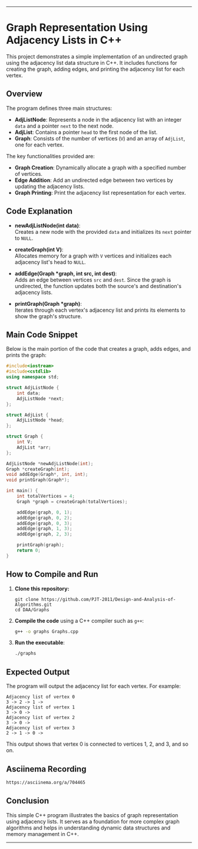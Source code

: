 
---

# Graph Representation Using Adjacency Lists in C++

This project demonstrates a simple implementation of an undirected graph using the adjacency list data structure in C++. It includes functions for creating the graph, adding edges, and printing the adjacency list for each vertex.

## Overview

The program defines three main structures:

- **AdjListNode**: Represents a node in the adjacency list with an integer `data` and a pointer `next` to the next node.
- **AdjList**: Contains a pointer `head` to the first node of the list.
- **Graph**: Consists of the number of vertices (`V`) and an array of `AdjList`, one for each vertex.

The key functionalities provided are:
- **Graph Creation**: Dynamically allocate a graph with a specified number of vertices.
- **Edge Addition**: Add an undirected edge between two vertices by updating the adjacency lists.
- **Graph Printing**: Print the adjacency list representation for each vertex.

## Code Explanation

- **newAdjListNode(int data)**:  
  Creates a new node with the provided `data` and initializes its `next` pointer to `NULL`.

- **createGraph(int V)**:  
  Allocates memory for a graph with `V` vertices and initializes each adjacency list's head to `NULL`.

- **addEdge(Graph *graph, int src, int dest)**:  
  Adds an edge between vertices `src` and `dest`. Since the graph is undirected, the function updates both the source's and destination's adjacency lists.

- **printGraph(Graph *graph)**:  
  Iterates through each vertex's adjacency list and prints its elements to show the graph's structure.

## Main Code Snippet

Below is the main portion of the code that creates a graph, adds edges, and prints the graph:

```cpp
#include<iostream>
#include<cstdlib>
using namespace std;

struct AdjListNode {
    int data;
    AdjListNode *next;
};

struct AdjList {
    AdjListNode *head;  
};

struct Graph {
    int V;
    AdjList *arr;
};

AdjListNode *newAdjListNode(int);
Graph *createGraph(int);
void addEdge(Graph*, int, int);
void printGraph(Graph*);

int main() {
    int totalVertices = 4;
    Graph *graph = createGraph(totalVertices);

    addEdge(graph, 0, 1);
    addEdge(graph, 0, 2);
    addEdge(graph, 0, 3);
    addEdge(graph, 1, 3);
    addEdge(graph, 2, 3);

    printGraph(graph);
    return 0;
}
```

## How to Compile and Run

1. **Clone this repository:**
   ```
   git clone https://github.com/PJT-2011/Design-and-Analysis-of-Algorithms.git
   cd DAA/Graphs
   ```

2. **Compile the code** using a C++ compiler such as `g++`:
   ```bash
   g++ -o graphs Graphs.cpp
   ```
3. **Run the executable**:
   ```bash
   ./graphs
   ```

## Expected Output

The program will output the adjacency list for each vertex. For example:

```
Adjacency list of vertex 0
3 -> 2 -> 1 -> 
Adjacency list of vertex 1
3 -> 0 -> 
Adjacency list of vertex 2
3 -> 0 -> 
Adjacency list of vertex 3
2 -> 1 -> 0 ->
```

This output shows that vertex 0 is connected to vertices 1, 2, and 3, and so on.

## Asciinema Recording
```bash
https://asciinema.org/a/704465
```

## Conclusion

This simple C++ program illustrates the basics of graph representation using adjacency lists. It serves as a foundation for more complex graph algorithms and helps in understanding dynamic data structures and memory management in C++.

--- 

